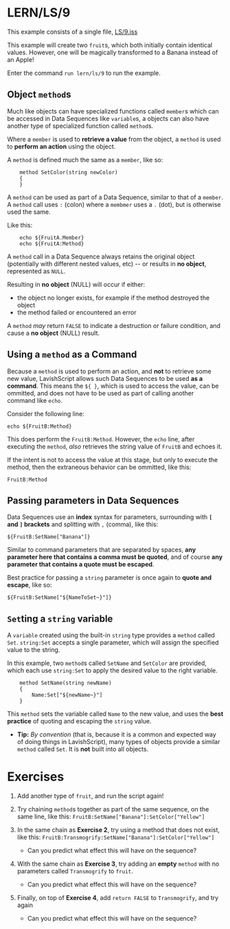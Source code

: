 # LERN/LS/9
This example consists of a single file, [LS/9.iss](9.iss)

This example will create two ```fruit```s, which both initially contain identical values. However, one will be magically transformed to a Banana instead of an Apple!

Enter the command ```run lern/ls/9``` to run the example.

## Object ```method```s
Much like objects can have specialized functions called ```member```s which can be accessed in Data Sequences like ```variable```s, a objects can also have another type of specialized function called ```method```s.

Where a ```member``` is used to **retrieve a value** from the object, a ```method``` is used to **perform an action** using the object. 

A ```method``` is defined much the same as a ```member```, like so:
```
    method SetColor(string newColor)
    {
    }
```

A ```method``` can be used as part of a Data Sequence, similar to that of a ```member```. A ```method``` call uses ```:``` (colon) where a ```membmer``` uses a ```.``` (dot), but is otherwise used the same.

Like this:
```
    echo ${FruitA.Member}
    echo ${FruitA:Method}
```

A ```method``` call in a Data Sequence always retains the original object (potentially with different nested values, etc) -- or results in **no object**, represented as ```NULL```.

Resulting in **no object** (NULL) will occur if either:
* the object no longer exists, for example if the method destroyed the object
* the method failed or encountered an error

A ```method``` *may* return ```FALSE``` to indicate a destruction or failure condition, and cause a **no object** (NULL) result.

## Using a ```method``` as a Command
Because a ```method``` is used to perform an action, and **not** to retrieve some new value, LavishScript allows such Data Sequences to be used **as a command**. This means the ```${ }```, which is used to access the value, can be ommitted, and does not have to be used as part of calling another command like ```echo```.

Consider the following line:
```
echo ${FruitB:Method}
```

This does perform the ```FruitB:Method```. However, the ```echo``` line, after executing the ```method```, *also* retrieves the string value of ```FruitB``` and echoes it.

If the intent is not to access the value at this stage, but only to execute the method, then the extraneous behavior can be ommitted, like this:
```
FruitB:Method
```

## Passing parameters in Data Sequences
Data Sequences use an **index** syntax for parameters, surrounding with **```[``` and ```]``` brackets** and splitting with ```,``` (comma), like this:

```
${FruitB:SetName["Banana"]}
```

Similar to command parameters that are separated by spaces, **any parameter here that contains a comma must be quoted**, and of course **any parameter that contains a quote must be escaped**.

Best practice for passing a ```string``` parameter is once again to **quote and escape**, like so: 
```
${FruitB:SetName["${NameToSet~}"]}
```

## ```Set```ting a ```string``` variable
A ```variable``` created using the built-in ```string``` type provides a ```method``` called ```Set```. ```string:Set``` accepts a single parameter, which will assign the specified value to the string.

In this example, two ```method```s called ```SetName``` and ```SetColor``` are provided, which each use ```string:Set``` to apply the desired value to the right variable.

```
    method SetName(string newName)
    {
        Name:Set["${newName~}"]
    }
```

This ```method``` sets the variable called ```Name``` to the new value, and uses the **best practice** of quoting and escaping the ```string``` value.

* **Tip:** *By convention* (that is, because it is a common and expected way of doing things in LavishScript), many types of objects provide a similar ```method``` called ```Set```. It is **not** built into all objects.

# Exercises
1. Add another type of ```fruit```, and run the script again!

2. Try chaining ```method```s together as part of the same sequence, on the same line, like this: ```FruitB:SetName["Banana"]:SetColor["Yellow"]```

3. In the same chain as **Exercise 2**, try using a method that does not exist, like this: ```FruitB:Transmogrify:SetName["Banana"]:SetColor["Yellow"]```
   * Can you predict what effect this will have on the sequence?

4. With the same chain as **Exercise 3**, try adding an **empty** ```method``` with no parameters called ```Transmogrify``` to ```fruit```.
   * Can you predict what effect this will have on the sequence?

5. Finally, on top of **Exercise 4**, add ```return FALSE``` to ```Transmogrify```, and try again
   * Can you predict what effect this will have on the sequence?
